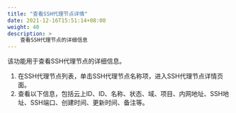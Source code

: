 ```yaml
---
title: "查看SSH代理节点详情"
date: 2021-12-16T15:51:14+08:00
weight: 40
description: >
    查看SSH代理节点的详细信息
---
```


该功能用于查看SSH代理节点的详细信息。

1. 在SSH代理节点列表，单击SSH代理节点名称项，进入SSH代理节点详情页面。
2. 查看以下信息，包括云上ID、ID、名称、状态、域、项目、内网地址、SSH地址、SSH端口、创建时间、更新时间、备注等。